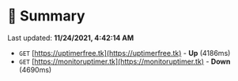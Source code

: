 # 📖 Summary
Last updated: **11/24/2021, 4:42:14 AM**

- `GET` [https://uptimerfree.tk](https://uptimerfree.tk) - **Up** (4186ms)
- `GET` [https://monitoruptimer.tk](https://monitoruptimer.tk) - **Down** (4690ms)
